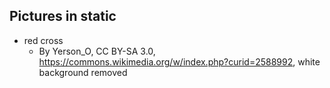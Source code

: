 ## Pictures in static
- red cross
    - By Yerson_O, CC BY-SA 3.0, https://commons.wikimedia.org/w/index.php?curid=2588992, white background removed